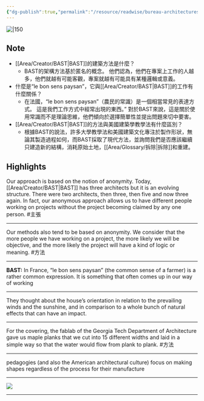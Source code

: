 ```yaml
---
{"dg-publish":true,"permalink":"/resource/readwise/bureau-architectures-sans-titre/","tags":["建築"]}
---
```


![|150](https://atlanta.consulfrance.org/IMG/arton6250.jpg?1574690719)
## Note
 - [[Area/Creator/BAST\|BAST]]的建築方法是什麼？
	- BAST的架構方法基於匿名的概念。 他們認為，他們在專案上工作的人越多，他們就越有可能客觀，專案就越有可能具有某種邏輯或意義。
- 什麼是“le bon sens paysan”，它與[[Area/Creator/BAST\|BAST]]的工作有什麼關係？
	- 在法國，“le bon sens paysan”（農民的常識）是一個相當常見的表達方式。 這是我們工作方式中經常出現的東西。” 對於BAST來說，這是關於使用常識而不是理論思維，他們傾向於選擇簡單性並提出問題來切中要害。
- [[Area/Creator/BAST\|BAST]]的方法與美國建築學教學法有什麼區別？
	- 根據BAST的說法，許多大學教學法和美國建築文化專注於製作形狀，無論其製造過程如何，而BAST採取了現代方法，並詢問我們是否應該繼續只建造新的結構，消耗原始土地，[[Area/Glossary/拆除\|拆除]]和重建。

## Highlights
Our approach is based on the notion of anonymity. Today, [[Area/Creator/BAST\|BAST]] has three architects but it is an evolving structure. There were two architects, then three, then five and now three again. In fact, our anonymous approach allows us to have different people working on projects without the project becoming claimed by any one person.  #主張 

 [](https://read.readwise.io/read/01h9yqcmftdq8qd2yfe6hcw75v)

---
Our methods also tend to be based on anonymity. We consider that the more people we have working on a project, the more likely we will be objective, and the more likely the project will have a kind of logic or meaning.  #方法 

 [](https://read.readwise.io/read/01h9yqfybax08yk0hzsb75za6f)

---
**BAST:** In France, “le bon sens paysan” (the common sense of a farmer) is a rather common expression. It is something that often comes up in our way of working

 [](https://read.readwise.io/read/01h9yqmfxgc6xat72b8w8faeg3)

---
They thought about the house’s orientation in relation to the prevailing winds and the sunshine, and in comparison to a whole bunch of natural effects that can have an impact.

 [](https://read.readwise.io/read/01h9yqv4cf8s03647nhtfgfyd1)

---
For the covering, the fablab of the Georgia Tech Department of Architecture gave us maple planks that we cut into 15 different widths and laid in a simple way so that the water would flow from plank to plank.  #方法 

 [](https://read.readwise.io/read/01h9yqzy0y69n9ve6jv7ehayf4)

---
pedagogies (and also the American architectural culture) focus on making shapes regardless of the process for their manufacture

 [](https://read.readwise.io/read/01h9yr4vv9m5dtb3qcvywxayww)

---
![](https://atlanta.consulfrance.org/local/cache-vignettes/L634xH396/3054fc9f058c43c708f70304012b4c-8b422.jpg?1589550482)

 [](https://read.readwise.io/read/01h9yr317xtp1vb7he5e4rkqcv)

---
